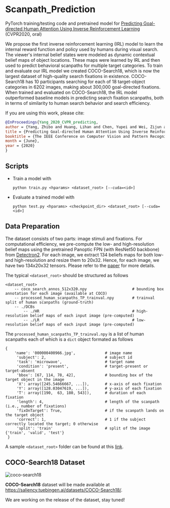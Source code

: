 # Scanpath_Prediction

PyTorch training/testing code and pretrained model for [Predicting Goal-directed Human Attention Using Inverse Reinforcement Learning](https://arxiv.org/abs/2005.14310) (CVPR2020, oral)

We propose the first inverse reinforcement learning (IRL) model to learn the internal reward function and policy used by humans during visual search. The viewer's internal belief states were modeled as dynamic contextual belief maps of object locations. These maps were learned by IRL and then used to predict behavioral scanpaths for multiple target categories. To train and evaluate our IRL model we created COCO-Search18, which is now the largest dataset of high-quality search fixations in existence. COCO-Search18 has 10 participants searching for each of 18 target-object categories in 6202 images, making about 300,000 goal-directed fixations. When trained and evaluated on COCO-Search18, the IRL model outperformed baseline models in predicting search fixation scanpaths, both in terms of similarity to human search behavior and search efficiency.

If you are using this work, please cite:
```bibtex
@InProceedings{Yang_2020_CVPR_predicting,
author = {Yang, Zhibo and Huang, Lihan and Chen, Yupei and Wei, Zijun and Ahn, Seoyoung and Samaras, Dimitris and Zelinsky, Gregory and and Hoai, Minh},
title = {Predicting Goal-directed Human Attention Using Inverse Reinforcement Learning},
booktitle = {The IEEE Conference on Computer Vision and Pattern Recognition (CVPR)},
month = {June},
year = {2020}
}
```

## Scripts
- Train a model with
    ```
    python train.py <hparams> <dataset_root> [--cuda=<id>]
    ```
- Evaluate a trained model with
    ```
    python test.py <hparams> <checkpoint_dir> <dataset_root> [--cuda=<id>]
    ```
    
## Data Preparation
The dataset consists of two parts: image stimuli and fixations. For computational efficiency, we pre-compute the low- and high-resolution belief maps using the pretrained Panoptic FPN (with ResNet50 backbone) from [Detectron2](https://github.com/facebookresearch/detectron2).
For each image, we extract 134 beliefs maps for both low- and high-resolution and resize them to 20x32. Hence, for each image, we have two 134x20x32 tensors. Please refer to the [paper](https://arxiv.org/pdf/2005.14310.pdf) for more details.

The typical `<dataset_root>` should be structured as follows
```
<dataset_root>
    -- coco_search_annos_512x320.npy                    # bounding box annotation for each image (available at COCO)
    -- processed_human_scanpaths_TP_trainval.npy        # trainval split of human scanpaths (ground-truth)
    -- ./DCBs
        -- ./HR                                         # high-resolution belief maps of each input image (pre-computed)
        -- ./LR                                         # low-resolution belief maps of each input image (pre-computed)
```
The `processed_human_scanpaths_TP_trainval.npy` is a list of human scanpaths each of which is a `dict` object formated as follows
```
{
    'name': '000000400966.jpg',             # image name
     'subject': 2,                          # subject id
     'task': 'microwave',                   # target name
     'condition': 'present',                # target-present or target-absent
     'bbox': [67, 114, 78, 42],             # bounding box of the target object in the image
     'X': array([245.54666667, ...]),       # x-axis of each fixation
     'Y': array([128.03047619, ...]),       # y-axis of each fixation
     'T': array([190,  63, 180, 543]),      # duration of each fixation
     'length': 4,                           # length of the scanpath (i.e., number of fixations)
     'fixOnTarget': True,                   # if the scanpath lands on the target object
     'correct': 1,                          # 1 if the subject correctly located the target; 0 otherwise
     'split': 'train'                       # split of the image {'train', 'valid', 'test'}
 }
```
A sample `<dataset_root>` folder can be found at this [link](https://drive.google.com/open?id=1spD2_Eya5S5zOBO3NKILlAjMEC3_gKWc).

## COCO-Search18 Dataset
![coco-search18](./coco_search18_logo.png)

**COCO-Search18** dataset will be made available at https://saliency.tuebingen.ai/datasets/COCO-Search18/.

We are working on the release of the dataset, stay tuned!
